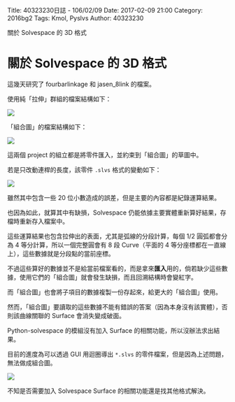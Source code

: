 Title: 40323230日誌 - 106/02/09
Date: 2017-02-09 21:00
Category: 2016bg2
Tags: Kmol, Pyslvs
Author: 40323230

關於 Solvespace 的 3D 格式

<!-- PELICAN_END_SUMMARY -->

關於 Solvespace 的 3D 格式
===

這幾天研究了 fourbarlinkage 和 jasen_8link 的檔案。

使用純「拉伸」群組的檔案結構如下：

![](https://raw.githubusercontent.com/coursemdetw/project_site_files/gh-pages/files/2016spring/g2/Python_solvespace/0209_02.png)

「組合圖」的檔案結構如下：

![](https://raw.githubusercontent.com/coursemdetw/project_site_files/gh-pages/files/2016spring/g2/Python_solvespace/0209_03.png)

這兩個 project 的組立都是將零件匯入，並約束到「組合圖」的草圖中。

若是只改動連桿的長度，該零件 `.slvs` 格式的變動如下：

![](https://raw.githubusercontent.com/coursemdetw/project_site_files/gh-pages/files/2016spring/g2/Python_solvespace/0209_01.png)

雖然其中包含一些 20 位小數造成的誤差，但是主要的內容都是紀錄運算結果。

也因為如此，就算其中有缺損，Solvespace 仍能依據主要實體重新算好結果，存檔時重新存入檔案中。

這些運算結果也包含拉伸出的表面，尤其是弧線的分段計算，每個 1/2 圓弧都會分為 4 等分計算，所以一個完整圓會有 8 段 Curve（平面的 4 等分座標都在一直線上），這些數據就是分段點的當前座標。

不過這些算好的數據並不是給當前檔案看的，而是拿來**匯入**用的，倘若缺少這些數據，使用它們的「組合圖」就會發生缺損，而且回溯結構時會變紅字。

而「組合圖」也會將子項目的數據複製一份存起來，給更大的「組合圖」使用。

然而，「組合圖」要讀取的這些數據不能有錯誤的答案（因為本身沒有該實體），否則該曲線關聯的 Surface 會消失變成破面。

Python-solvespace 的模組沒有加入 Surface 的相關功能，所以沒辦法求出結果。

目前的進度為可以透過 GUI 用迴圈導出 `*.slvs` 的零件檔案，但是因為上述問題，無法做成組合圖。

![](https://raw.githubusercontent.com/coursemdetw/project_site_files/gh-pages/files/2016spring/g2/Python_solvespace/0209_04.png)

不知是否需要加入 Solvespace Surface 的相關功能還是找其他格式解決。